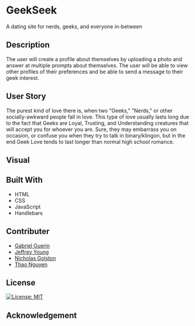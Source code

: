 # GeekSeek
A dating site for nerds, geeks, and everyone in-between

## Description

The user will create a profile about themselves by uploading a photo and answer at multiple prompts about themselves. The user will be able to view other profiles of their preferences and be able to send a message to their geek interest.

## User Story

The purest kind of love there is, when two "Geeks," "Nerds," or other socially-awkward people fall in love. This type of love usually lasts long due to the fact that Geeks are Loyal, Trusting, and Understanding creatures that will accept you for whoever you are. Sure, they may embarrass you on occasion, or confuse you when they try to talk in binary/klingon, but in the end Geek Love tends to last longer than normal high school romance.

## Visual 


## Built With

- HTML
- CSS
- JavaScript
- Handlebars

## Contributer

- [Gabriel Guerin](https://github.com/gjguerin96)
- [Jeffrey Young](https://github.com/JMYoung93)
- [Nicholas Golston](https://github.com/ngolston)
- [Thao Nguyen](https://github.com/teeteathao)

## License

[![License: MIT](https://img.shields.io/badge/License-MIT-yellow.svg)](https://opensource.org/licenses/MIT)

## Acknowledgement


